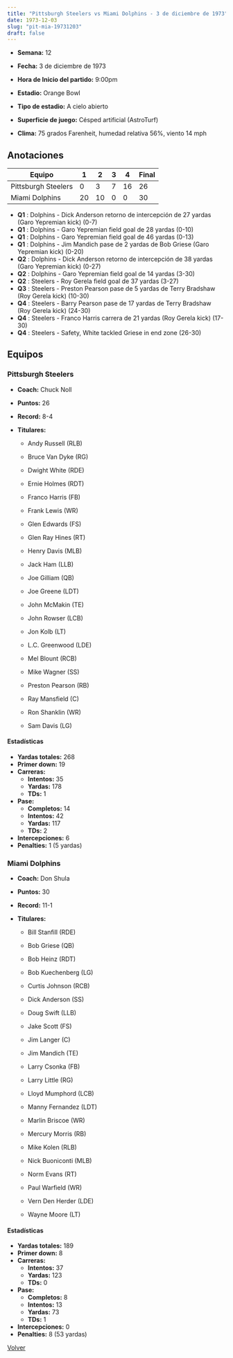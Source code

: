 ```yaml
---
title: "Pittsburgh Steelers vs Miami Dolphins - 3 de diciembre de 1973"
date: 1973-12-03
slug: "pit-mia-19731203"
draft: false
---
```


* **Semana:** 12
* **Fecha:** 3 de diciembre de 1973

* **Hora de Inicio del partido:** 9:00pm
* **Estadio:** Orange Bowl
* **Tipo de estadio:** A cielo abierto
* **Superficie de juego:** Césped artificial (AstroTurf)
* **Clima:** 75 grados Farenheit, humedad relativa 56%, viento 14 mph





## Anotaciones
| Equipo | 1 | 2 | 3 | 4 | Final |
|--------|---|---|---|---|-------|
| Pittsburgh Steelers  | 0 | 3 | 7 | 16  | 26 |
| Miami Dolphins  | 20 | 10 | 0 | 0  | 30 |
* **Q1** : Dolphins - Dick Anderson retorno de intercepción de 27 yardas (Garo Yepremian kick) (0-7)
* **Q1** : Dolphins - Garo Yepremian field goal de 28 yardas (0-10)
* **Q1** : Dolphins - Garo Yepremian field goal de 46 yardas (0-13)
* **Q1** : Dolphins - Jim Mandich pase de 2 yardas de Bob Griese (Garo Yepremian kick) (0-20)
* **Q2** : Dolphins - Dick Anderson retorno de intercepción de 38 yardas (Garo Yepremian kick) (0-27)
* **Q2** : Dolphins - Garo Yepremian field goal de 14 yardas (3-30)
* **Q2** : Steelers - Roy Gerela field goal de 37 yardas (3-27)
* **Q3** : Steelers - Preston Pearson pase de 5 yardas de Terry Bradshaw (Roy Gerela kick) (10-30)
* **Q4** : Steelers - Barry Pearson pase de 17 yardas de Terry Bradshaw (Roy Gerela kick) (24-30)
* **Q4** : Steelers - Franco Harris carrera de 21 yardas (Roy Gerela kick) (17-30)
* **Q4** : Steelers - Safety, White tackled Griese in end zone (26-30)


## Equipos


### Pittsburgh Steelers
* **Coach:** Chuck Noll
* **Puntos:** 26
* **Record:** 8-4
* **Titulares:** 

  * Andy Russell (RLB) 

  * Bruce Van Dyke (RG) 

  * Dwight White (RDE) 

  * Ernie Holmes (RDT) 

  * Franco Harris (FB) 

  * Frank Lewis (WR) 

  * Glen Edwards (FS) 

  * Glen Ray Hines (RT) 

  * Henry Davis (MLB) 

  * Jack Ham (LLB) 

  * Joe Gilliam (QB) 

  * Joe Greene (LDT) 

  * John McMakin (TE) 

  * John Rowser (LCB) 

  * Jon Kolb (LT) 

  * L.C. Greenwood (LDE) 

  * Mel Blount (RCB) 

  * Mike Wagner (SS) 

  * Preston Pearson (RB) 

  * Ray Mansfield (C) 

  * Ron Shanklin (WR) 

  * Sam Davis (LG) 

#### Estadísticas
* **Yardas totales:** 268
* **Primer down:** 19
* **Carreras:**
  * **Intentos:** 35
  * **Yardas:** 178
  * **TDs:** 1
* **Pase:**
  * **Completos:** 14
  * **Intentos:** 42
  * **Yardas:** 117
  * **TDs:** 2
* **Intercepciones:** 6
* **Penalties:** 1 (5 yardas)

### Miami Dolphins
* **Coach:** Don Shula
* **Puntos:** 30
* **Record:** 11-1
* **Titulares:** 

  * Bill Stanfill (RDE) 

  * Bob Griese (QB) 

  * Bob Heinz (RDT) 

  * Bob Kuechenberg (LG) 

  * Curtis Johnson (RCB) 

  * Dick Anderson (SS) 

  * Doug Swift (LLB) 

  * Jake Scott (FS) 

  * Jim Langer (C) 

  * Jim Mandich (TE) 

  * Larry Csonka (FB) 

  * Larry Little (RG) 

  * Lloyd Mumphord (LCB) 

  * Manny Fernandez (LDT) 

  * Marlin Briscoe (WR) 

  * Mercury Morris (RB) 

  * Mike Kolen (RLB) 

  * Nick Buoniconti (MLB) 

  * Norm Evans (RT) 

  * Paul Warfield (WR) 

  * Vern Den Herder (LDE) 

  * Wayne Moore (LT) 

#### Estadísticas
* **Yardas totales:** 189
* **Primer down:** 8
* **Carreras:**
  * **Intentos:** 37
  * **Yardas:** 123
  * **TDs:** 0
* **Pase:**
  * **Completos:** 8
  * **Intentos:** 13
  * **Yardas:** 73
  * **TDs:** 1
* **Intercepciones:** 0
* **Penalties:** 8 (53 yardas)


[Volver](/historia/1973)
